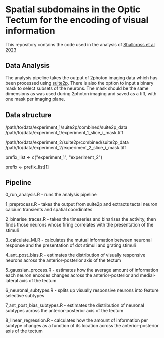 # Spatial subdomains in the Optic Tectum for the encoding of visual information

This repository contains the code used in the analysis of [Shallcross et al 2023](https://www.biorxiv.org/content/10.1101/2023.05.15.540762v1)

## Data Analysis

The analysis pipeline takes the output of 2photon imaging data which has been processed using [suite2p](https://suite2p.readthedocs.io/en/latest/#). There is also the option to input a binary mask to select subsets of the neurons. The mask should be the same dimensions as was used during 2photon imaging and saved as a tiff, with one mask per imaging plane.

## Data structure

/path/to/data/experiment_1/suite2p/combined/suite2p_data
/path/to/data/experiment_1/experiment_1_slice_i_mask.tiff

/path/to/data/experiment_2/suite2p/combined/suite2p_data
/path/to/data/experiment_2/experiment_2_slice_i_mask.tiff

prefix_list <- c("experiment_1", "experiment_2")

prefix <- prefix_list[1]

## Pipeline

0_run_analysis.R - runs the analysis pipeline

1_preprocess.R - takes the output from suite2p and extracts tectal neuron calcium transients and spatial coordinates

2_binarise_traces.R - takes the timeseries and binarises the activity, then finds those neurons whose firing correlates with the presentation of the stimuli

3_calculate_MI.R - calculates the mutual information between neuronal response and the presentation of dot stimuli and grating stimuli

4_ant_post_bias.R - estimates the distribution of visually responsive neurons across the anterior-posterior axis of the tectum 

5_gaussian_process.R - estimates how the average amount of information each neuron encodes changes across the anterior-posterior and medial-lateral axis of the tectum

6_neuronal_subtypes.R - splits up visually responsive neurons into feature selective subtypes

7_ant_post_bias_subtypes.R - estimates the distribution of neuronal subtypes across the anterior-posterior axis of the tectum

8_linear_regression.R - calculates how the amount of information per subtype changes as a function of its location across the anterior-posterior axis of the tectum

